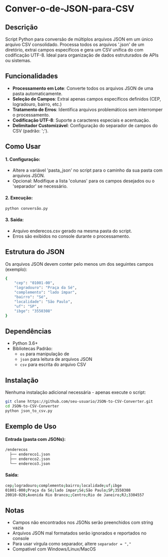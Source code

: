 # Conver-o-de-JSON-para-CSV
## Descrição
Script Python para conversão de múltiplos arquivos JSON em um único arquivo CSV consolidado. Processa todos os arquivos '.json' de um diretório, extrai campos específicos e gera um CSV unifica do com codificação UTF-8. Ideal para organização de dados estruturados de APIs ou sistemas.

## Funcionalidades
* **Processamento em Lote**: Converte todos os arquivos JSON de uma pasta automaticamente.
* **Seleção de Campos**: Extrai apenas campos específicos definidos (CEP, logradouro, bairro, etc.)
* **Tratamento de Erros**: Identifica arquivos problemáticos sem interromper o processamento.
* **Codificação UTF-8**: Suporte a caracteres especiais e acentuação.
* **Delimitador Customizável**: Configuração do separador de campos do CSV (padrão: ';').

## Como Usar
#### 1. **Configuração**:
* Altere a variável 'pasta_json' no script para o caminho da sua pasta com arquivos JSON.
* Opcional: Modifique a lista 'colunas' para os campos desejados ou o 'separador' se necessário.
#### 2. **Execução**:
```bash
python conversão.py
```
#### 3. **Saída**:
* Arquivo enderecos.csv gerado na mesma pasta do script.
* Erros são exibidos no console durante o processamento.

## Estrutura do JSON
Os arquivos JSON devem conter pelo menos um dos seguintes campos (exemplo):
```bash
{
    "cep": "01001-00",
    "logradouro": "Praça da Sé",
    "complemento": "lado ímpar",
    "bairro": "Sé",
    "localidade": "São Paulo",
    "uf": "SP",
    "ibge": "3550308"
}
```
## Dependências
- Python 3.6+
- Bibliotecas Padrão:
    - `os` para manipulação de 
    - `json` para leitura de arquivos JSON
    - `csv` para escrita do arquivo CSV

## Instalação
Nenhuma instalação adicional necessária - apenas execute o script:
```bash
git clone https://github.com/seu-usuario/JSON-to-CSV-Converter.git
cd JSON-to-CSV-Converter
python json_to_csv.py
```
## Exemplo de Uso
#### Entrada (pasta com JSONs):
```bash
/enderecos
  ├── endereco1.json
  ├── endereco2.json
  └── endereco3.json
```
#### Saída:
```bash
cep;logradouro;complemento;bairro;localidade;uf;ibge
01001-000;Praça da Sé;lado ímpar;Sé;São Paulo;SP;3550308
20010-020;Avenida Rio Branco;;Centro;Rio de Janeiro;RJ;3304557
```
## Notas 
* Campos não encontrados nos JSONs serão preenchidos com string vazia
* Arquivos JSON mal formatados serão ignorados e reportados no console
* Para usar vírgula como separador, altere `separador = ","`
* Compatível com Windows/Linux/MacOS